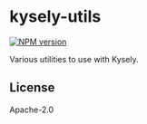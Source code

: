 # kysely-utils

<a href="https://www.npmjs.com/package/kysely-utils"><img alt="NPM version" src="https://img.shields.io/npm/v/kysely-utils.svg?style=for-the-badge&labelColor=000000"></a>

Various utilities to use with Kysely.

## License

Apache-2.0
